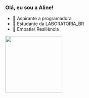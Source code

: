 ### Olá, eu sou a Aline!


- 🔭 Aspirante a programadora 
- 🌱 Estudante da LABORATORIA_BR
- 👯 Empatia/ Resiliência 

<div>
  <a href="https://github.com/Alinedev85">
  <img height="180em" src="https://github-readme-stats.vercel.app/api?username=Alinedev85&show_icons=true&theme=dracula&include_all_commits=true&count_private=true"/>
    </div>
